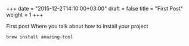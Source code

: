 +++
date = "2015-12-2T14:10:00+03:00"
draft = false
title = "First Post"
weight = 1
+++

First post
Where you talk about how to install your project

```
brew install amazing-tool
```
